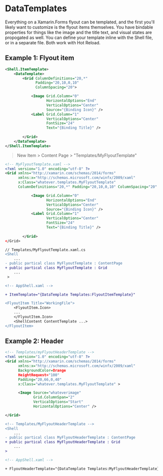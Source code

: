 # DataTemplates

Everything on a Xamarin.Forms flyout can be templated, and the first you'll likely want to customize is the flyout items themselves. You have bindable properties for things like the image and the title text, and visual states are propogated as well. You can define your template inline with the Shell file, or in a separate file. Both work with Hot Reload.

## Example 1: Flyout item

```xml
<Shell.ItemTemplate>
    <DataTemplate>
        <Grid ColumnDefinitions="20,*"
              Padding="20,10,0,10"
              ColumnSpacing="20">

            <Image Grid.Column="0"
                   HorizontalOptions="End"
                   VerticalOptions="Center"
                   Source="{Binding Icon}" />
            <Label Grid.Column="1"
                   VerticalOptions="Center"
                   FontSize="24"
                   Text="{Binding Title}" />
            
        </Grid>
    </DataTemplate>
</Shell.ItemTemplate>
```

>New Item > Content Page > "Templates/MyFlyoutTemplate"

```xml
<!-- MyFlyoutTemplate.xaml -->
<?xml version="1.0" encoding="utf-8" ?>
<Grid xmlns="http://xamarin.com/schemas/2014/forms"
      xmlns:x="http://schemas.microsoft.com/winfx/2009/xaml"
      x:Class="whatever.templates.MyFlyoutTemplate"
      ColumnDefinitions="20,*" Padding="20,10,0,10" ColumnSpacing="20" >

            <Image Grid.Column="0"
                   HorizontalOptions="End"
                   VerticalOptions="Center"
                   Source="{Binding Icon}" />
            <Label Grid.Column="1"
                   VerticalOptions="Center"
                   FontSize="24"
                   Text="{Binding Title}" />
            
        </Grid>
</Grid>
```
```diff
// Templates/MyFlyoutTemplate.xaml.cs
<Shell
    ...
- public partical class MyFlyoutTemplate : ContentPage
+ public partical class MyFlyoutTemplate : Grid
    ...
 >
```

```diff
<!-- AppShell.xaml -->

+ ItemTemplate="{DataTemplate Templates:FlyoutItemTemplate}"

<FlyoutItem Title="WorkingFile">
    <FlyoutItem.Icon>
    ...
    </FlyoutItem.Icon>
    <ShellContent ContentTemplate ...>
</FlyoutItem>

```

## Example 2: Header

```xml
<!-- Templates/myFlyoutHeaderTemplate -->
<?xml version="1.0" encoding="utf-8" ?>
<Grid xmlns="http://xamarin.com/schemas/2014/forms"
      xmlns:x="http://schemas.microsoft.com/winfx/2009/xaml"
      BackgroundColor=Orange
      HeightRequest="100"
      Padding="20,66,0,40"
      x:Class="whatever.templates.MyFlyoutTemplate" >

      <Image Source="whateverimage" 
             Grid.ColumnSpan="2"
             VerticalOptions="Start"
             HorizontalOptions="Center" />

</Grid>
```

```diff
<!-- Templates/MyFlyoutHeaderTemplate -->
<Shell
    ...
- public partical class MyFlyoutHeaderTemplate : ContentPage
+ public partical class MyFlyoutHeaderTemplate : Grid
    ...
>

```

```xml
<!-- AppShell.xaml -->

+ FlyoutHeaderTemplate="{DataTemplate Templates:MyFlyoutHeaderTemplate}"
```